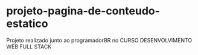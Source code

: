 # projeto-pagina-de-conteudo-estatico
Projeto realizado junto ao programadorBR no CURSO DESENVOLVIMENTO WEB FULL STACK
